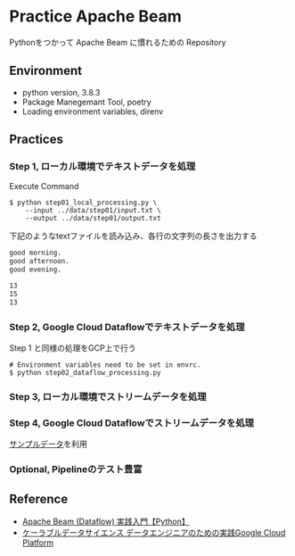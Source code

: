 # Practice Apache Beam

Pythonをつかって Apache Beam に慣れるための Repository


## Environment

- python version, 3.8.3
- Package Manegemant Tool, poetry
- Loading environment variables, direnv


## Practices
### Step 1, ローカル環境でテキストデータを処理
Execute Command
```
$ python step01_local_processing.py \
    --input ../data/step01/input.txt \
    --output ../data/step01/output.txt
```

下記のようなtextファイルを読み込み、各行の文字列の長さを出力する

```input.txt
good morning.
good afternoon.
good evening.
```

```output.txt
13
15
13
```


### Step 2, Google Cloud Dataflowでテキストデータを処理

Step 1 と同様の処理をGCP上で行う
```
# Environment variables need to be set in envrc.
$ python step02_dataflow_processing.py
```

### Step 3, ローカル環境でストリームデータを処理


### Step 4, Google Cloud Dataflowでストリームデータを処理
[サンプルデータ](https://github.com/GoogleCloudPlatform/data-science-on-gcp/blob/master/04_streaming/simulate/airports.csv.gz)を利用


### Optional, Pipelineのテスト豊富
<!--
TODO: https://qiita.com/esakik/items/3c5c18d4a645db7a8634#%E3%83%91%E3%82%A4%E3%83%97%E3%83%A9%E3%82%A4%E3%83%B3%E3%81%AE%E3%83%86%E3%82%B9%E3%83%88
 -->

## Reference
- [Apache Beam (Dataflow) 実践入門【Python】](https://qiita.com/esakik/items/3c5c18d4a645db7a8634#%E3%81%AF%E3%81%98%E3%82%81%E3%81%AB)
- [ケーラブルデータサイエンス データエンジニアのための実践Google Cloud Platform](https://www.amazon.co.jp/dp/4798158836)

